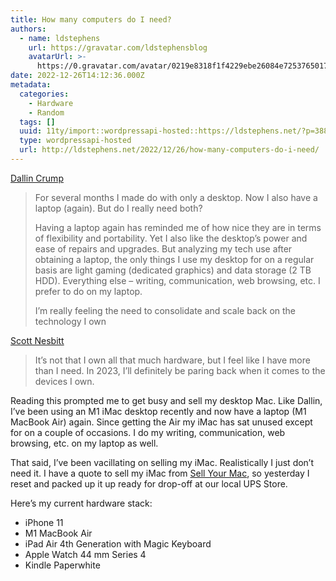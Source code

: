```yaml
---
title: How many computers do I need?
authors:
  - name: ldstephens
    url: https://gravatar.com/ldstephensblog
    avatarUrl: >-
      https://0.gravatar.com/avatar/0219e8318f1f4229ebe26084e7253765017f43ca0c631be37dc6d0b8ad6e40a4?s=96&d=identicon&r=G
date: 2022-12-26T14:12:36.000Z
metadata:
  categories:
    - Hardware
    - Random
  tags: []
  uuid: 11ty/import::wordpressapi-hosted::https://ldstephens.net/?p=3880
  type: wordpressapi-hosted
  url: http://ldstephens.net/2022/12/26/how-many-computers-do-i-need/
---
```

[Dallin Crump](https://dallincrump.com/how-many-computers-do-i-need)

> For several months I made do with only a desktop. Now I also have a laptop (again). But do I really need both?
> 
> Having a laptop again has reminded me of how nice they are in terms of flexibility and portability. Yet I also like the desktop’s power and ease of repairs and upgrades. But analyzing my tech use after obtaining a laptop, the only things I use my desktop for on a regular basis are light gaming (dedicated graphics) and data storage (2 TB HDD). Everything else – writing, communication, web browsing, etc. I prefer to do on my laptop.
> 
> I’m really feeling the need to consolidate and scale back on the technology I own

[Scott Nesbitt](https://scottnesbitt.online/something-to-consider)

> It’s not that I own all that much hardware, but I feel like I have more than I need. In 2023, I’ll definitely be paring back when it comes to the devices I own.

Reading this prompted me to get busy and sell my desktop Mac. Like Dallin, I’ve been using an M1 iMac desktop recently and now have a laptop (M1 MacBook Air) again. Since getting the Air my iMac has sat unused except for on a couple of occasions. I do my writing, communication, web browsing, etc. on my laptop as well.

That said, I’ve been vacillating on selling my iMac. Realistically I just don’t need it. I have a quote to sell my iMac from [Sell Your Mac](https://www.sellyourmac.com/), so yesterday I reset and packed up it up ready for drop-off at our local UPS Store.

Here’s my current hardware stack:

-   iPhone 11
-   M1 MacBook Air
-   iPad Air 4th Generation with Magic Keyboard
-   Apple Watch 44 mm Series 4
-   Kindle Paperwhite